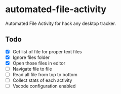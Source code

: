 # automated-file-activity

Automated File Activity for hack any desktop tracker.

## Todo

- [x] Get list of file for proper text files
- [x] Ignore files folder
- [x] Open those files in editor
- [ ] Navigate file to file
- [ ] Read all file from top to bottom
- [ ] Collect stats of each activity
- [ ] Vscode configuration enabled
